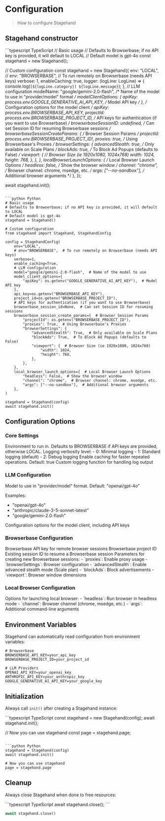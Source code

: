 # Configuration

> How to configure Stagehand

## Stagehand constructor

<CodeGroup>
  ```typescript TypeScript
  // Basic usage
  // Defaults to Browserbase; if no API key is provided, it will default to LOCAL
  // Default model is gpt-4o
  const stagehand = new Stagehand();

  // Custom configuration
  const stagehand = new Stagehand({
  	env: "LOCAL",
  	// env: "BROWSERBASE", // To run remotely on Browserbase (needs API keys)
  	verbose: 1,
  	enableCaching: true,
  	logger: (logLine: LogLine) => {
  		console.log(`[${logLine.category}] ${logLine.message}`);
  	},
      // LLM configuration
      modelName: "google/gemini-2.0-flash", /* Name of the model to use in "provider/model" format */
      modelClientOptions: {
        apiKey: process.env.GOOGLE_GENERATIVE_AI_API_KEY, /* Model API key */
      }, /* Configuration options for the model client */
  	apiKey: process.env.BROWSERBASE_API_KEY, 
  	projectId: process.env.BROWSERBASE_PROJECT_ID,
  	/* API keys for authentication (if you want to use Browserbase) */
  	browserbaseSessionID:
        undefined, /* Can set Session ID for resuming Browserbase sessions */
      browserbaseSessionCreateParams: { /* Browser Session Params */
        projectId: process.env.BROWSERBASE_PROJECT_ID!,
        proxies: true, /* Using Browserbase's Proxies */ 
        browserSettings: {
  		advancedStealth: true, /* Only available on Scale Plans */
          blockAds: true, /* To Block Ad Popups (defaults to False) */
          viewport: { // Browser Size (ie 1920x1080, 1024x768)
            width: 1024,
            height: 768,
          },
        },
      },
      localBrowserLaunchOptions: { /* Local Browser Launch Options */
        headless: false, /* Show the browser window */
        channel: "chrome", /* Browser channel: chrome, msedge, etc. */
        args: ["--no-sandbox"], /* Additional browser arguments */
      },
  });

  await stagehand.init();
  ```

  ```python Python
  # Basic usage
  # Defaults to Browserbase; if no API key is provided, it will default to LOCAL
  # Default model is gpt-4o
  stagehand = Stagehand()

  # Custom configuration
  from stagehand import Stagehand, StagehandConfig

  config = StagehandConfig(
      env="LOCAL",
      # env="BROWSERBASE",  # To run remotely on Browserbase (needs API keys)
      verbose=1,
      enable_caching=True,
      # LLM configuration
      model="google/gemini-2.0-flash",  # Name of the model to use
      model_client_options={
          "apiKey": os.getenv("GOOGLE_GENERATIVE_AI_API_KEY"),  # Model API key
      },
      api_key=os.getenv("BROWSERBASE_API_KEY"),
      project_id=os.getenv("BROWSERBASE_PROJECT_ID"),
      # API keys for authentication (if you want to use Browserbase)
      browserbase_session_id=None,  # Can set Session ID for resuming sessions
      browserbase_session_create_params={  # Browser Session Params
          "projectId": os.getenv("BROWSERBASE_PROJECT_ID"),
          "proxies": True,  # Using Browserbase's Proxies
          "browserSettings": {
              "advancedStealth": True,  # Only available on Scale Plans
              "blockAds": True,  # To Block Ad Popups (defaults to False)
              "viewport": {  # Browser Size (ie 1920x1080, 1024x768)
                  "width": 1024,
                  "height": 768,
              },
          },
      },
      local_browser_launch_options={  # Local Browser Launch Options
          "headless": False,  # Show the browser window
          "channel": "chrome",  # Browser channel: chrome, msedge, etc.
          "args": ["--no-sandbox"],  # Additional browser arguments
      },
  )

  stagehand = Stagehand(config)
  await stagehand.init()
  ```
</CodeGroup>

## Configuration Options

### Core Settings

<ParamField path="env" type="'LOCAL' | 'BROWSERBASE'" optional>
  Environment to run in. Defaults to BROWSERBASE if API keys are provided, otherwise LOCAL.
</ParamField>

<ParamField path="verbose" type="0 | 1 | 2" optional>
  Logging verbosity level:
  - 0: Minimal logging
  - 1: Standard logging (default)
  - 2: Debug logging
</ParamField>

<ParamField path="enableCaching" type="boolean" optional>
  Enable caching for faster repeated operations. Default: true
</ParamField>

<ParamField path="logger" type="function" optional>
  Custom logging function for handling log output
</ParamField>

### LLM Configuration

<ParamField path="modelName" type="string" optional>
  Model to use in "provider/model" format. Default: "openai/gpt-4o"
  
  Examples:
  - "openai/gpt-4o"
  - "anthropic/claude-3-5-sonnet-latest"
  - "google/gemini-2.0-flash"
</ParamField>

<ParamField path="modelClientOptions" type="object" optional>
  Configuration options for the model client, including API keys
</ParamField>

### Browserbase Configuration

<ParamField path="apiKey" type="string" optional>
  Browserbase API key for remote browser sessions
</ParamField>

<ParamField path="projectId" type="string" optional>
  Browserbase project ID
</ParamField>

<ParamField path="browserbaseSessionID" type="string" optional>
  Existing session ID to resume a Browserbase session
</ParamField>

<ParamField path="browserbaseSessionCreateParams" type="object" optional>
  Parameters for creating new Browserbase sessions:
  - `proxies`: Enable proxy usage
  - `browserSettings`: Browser configuration
    - `advancedStealth`: Enable advanced stealth mode (Scale plan)
    - `blockAds`: Block advertisements
    - `viewport`: Browser window dimensions
</ParamField>

### Local Browser Configuration

<ParamField path="localBrowserLaunchOptions" type="object" optional>
  Options for launching local browser:
  - `headless`: Run browser in headless mode
  - `channel`: Browser channel (chrome, msedge, etc.)
  - `args`: Additional command-line arguments
</ParamField>

## Environment Variables

Stagehand can automatically read configuration from environment variables:

```env
# Browserbase
BROWSERBASE_API_KEY=your_api_key
BROWSERBASE_PROJECT_ID=your_project_id

# LLM Providers
OPENAI_API_KEY=your_openai_key
ANTHROPIC_API_KEY=your_anthropic_key
GOOGLE_GENERATIVE_AI_API_KEY=your_google_key
```

## Initialization

Always call `init()` after creating a Stagehand instance:

<CodeGroup>
  ```typescript TypeScript
  const stagehand = new Stagehand(config);
  await stagehand.init();
  
  // Now you can use stagehand
  const page = stagehand.page;
  ```

  ```python Python
  stagehand = Stagehand(config)
  await stagehand.init()
  
  # Now you can use stagehand
  page = stagehand.page
  ```
</CodeGroup>

## Cleanup

Always close Stagehand when done to free resources:

<CodeGroup>
  ```typescript TypeScript
  await stagehand.close();
  ```

  ```python Python
  await stagehand.close()
  ```
</CodeGroup>